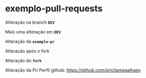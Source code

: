 # exemplo-pull-requests

Alteração na branch **`DEV`**

Mais uma alteração em **`DEV`**

Alteração da **`exemplo-pr`**

Alteração após o fork

Alteração do **`fork`**

Alteração da Pri
Perfil github: 
https://github.com/pricilamagalhaes
